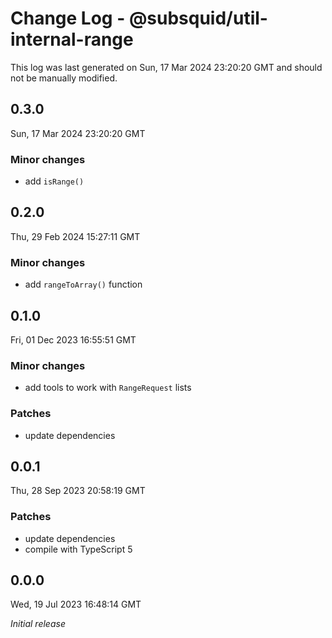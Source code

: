 # Change Log - @subsquid/util-internal-range

This log was last generated on Sun, 17 Mar 2024 23:20:20 GMT and should not be manually modified.

## 0.3.0
Sun, 17 Mar 2024 23:20:20 GMT

### Minor changes

- add `isRange()`

## 0.2.0
Thu, 29 Feb 2024 15:27:11 GMT

### Minor changes

- add `rangeToArray()` function

## 0.1.0
Fri, 01 Dec 2023 16:55:51 GMT

### Minor changes

- add tools to work with `RangeRequest` lists

### Patches

- update dependencies

## 0.0.1
Thu, 28 Sep 2023 20:58:19 GMT

### Patches

- update dependencies
- compile with TypeScript 5

## 0.0.0
Wed, 19 Jul 2023 16:48:14 GMT

_Initial release_

